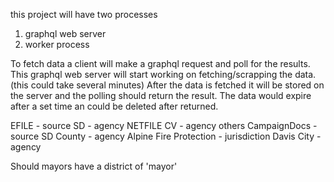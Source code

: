 this project will have two processes
1. graphql web server
2. worker process

To fetch data a client will make a graphql request and poll for the results.
This graphql web server will start working on fetching/scrapping the data. (this could take several minutes) After the data is fetched it will be stored on the server and the polling should return the result. The data would expire after a set time an could be deleted after returned.

		
EFILE - source
	SD - agency
NETFILE
	CV - agency
	others
CampaignDocs - source
	SD County - agency
		Alpine Fire Protection - jurisdiction
	Davis City - agency

Should mayors have a district of 'mayor' 
